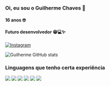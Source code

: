 ### Oi, eu sou o Guilherme Chaves &#x1F44B;
#### 16 anos &#x1F913;
#### Futuro desenvolvedor &#x1F601;&#x1F4BB;&#x2728;
[![Instagram](https://img.shields.io/badge/Instagram-E4405F?style=for-the-badge&logo=instagram&logoColor=white)](https://www.instagram.com/guichaves20/)

![Guilherme GitHub stats](https://github-readme-stats.vercel.app/api?username=Guilherme1oo04&show_icons=true&theme=tokyonight)

### Linguagens que tenho certa experiência

![](https://img.shields.io/badge/Python-14354C?style=for-the-badge&logo=python&logoColor=white) ![](https://img.shields.io/badge/HTML5-E34F26?style=for-the-badge&logo=html5&logoColor=white) ![](https://img.shields.io/badge/CSS3-1572B6?style=for-the-badge&logo=css3&logoColor=white) ![](https://img.shields.io/badge/JavaScript-F7DF1E?style=for-the-badge&logo=javascript&logoColor=black) ![](https://img.shields.io/badge/PHP-777BB4?style=for-the-badge&logo=php&logoColor=white) ![](https://img.shields.io/badge/MySQL-00000F?style=for-the-badge&logo=mysql&logoColor=white)
